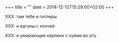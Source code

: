 +++
title = ""
date = 2014-12-12T15:29:00+02:00
+++

XXX: там тебе и гитлеры


XXX: и вагоны с кончей


XXX: и умирающие карлики с хуями во рту


